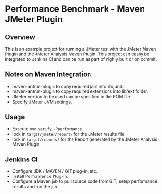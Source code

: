 # Performance Benchmark - Maven JMeter Plugin #

## Overview ##

This is an example project for running a JMeter test with the JMeter Maven Plugin and the JMeter Analysis Maven Plugin. This project can easily be integrated to Jenkins CI and can be run as part of nighly built or on commit.

## Notes on Maven Integration ##

  * maven-antrun-plugin to copy required jars into lib/junit.
  * maven-antrun-plugin to copy required extensions into lib/ext folder.
  * JMeter version to be used can be specified in the POM file.
  * Specify JMeter JVM settings.

## Usage ##

  * Execute `mvn verify -Pperformance`
  * look in `target/jmeter/report/` for the JMeter results file
  * look in `target/reports/` for the Report generated by the JMeter Analysis Maven Plugin

## Jenkins CI ##
  * Configure JDK / MAVEN / GIT plug-in, etc.
  * Install Performance Plug-in.
  * Configure a Maven job to pull source code from GIT, setup performance results and run the job.

